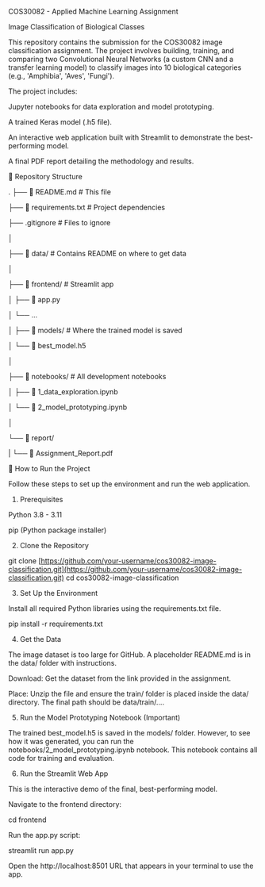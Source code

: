 COS30082 - Applied Machine Learning Assignment

Image Classification of Biological Classes

This repository contains the submission for the COS30082 image classification assignment. The project involves building, training, and comparing two Convolutional Neural Networks (a custom CNN and a transfer learning model) to classify images into 10 biological categories (e.g., 'Amphibia', 'Aves', 'Fungi').

The project includes:

Jupyter notebooks for data exploration and model prototyping.

A trained Keras model (.h5 file).

An interactive web application built with Streamlit to demonstrate the best-performing model.

A final PDF report detailing the methodology and results.

📂 Repository Structure

.
├── 📜 README.md         # This file 

├── 🐍 requirements.txt  # Project dependencies 

├── .gitignore          # Files to ignore 

│

├── 📂 data/            # Contains README on where to get data 

│

├── 📂 frontend/        # Streamlit app 

│   ├── 📄 app.py

│   └── ...

│
├── 📂 models/          # Where the trained model is saved 

│   └── 📄 best_model.h5

│

├── 📂 notebooks/       # All development notebooks 

│   ├── 🧪 1_data_exploration.ipynb

│   └── 🧠 2_model_prototyping.ipynb

│

└── 📂 report/ 

|   └── 📄 Assignment_Report.pdf 


🚀 How to Run the Project

Follow these steps to set up the environment and run the web application.

1. Prerequisites

Python 3.8 - 3.11

pip (Python package installer)

2. Clone the Repository

git clone [https://github.com/your-username/cos30082-image-classification.git](https://github.com/your-username/cos30082-image-classification.git)
cd cos30082-image-classification


3. Set Up the Environment

Install all required Python libraries using the requirements.txt file.

pip install -r requirements.txt


4. Get the Data

The image dataset is too large for GitHub. A placeholder README.md is in the data/ folder with instructions.

Download: Get the dataset from the link provided in the assignment.

Place: Unzip the file and ensure the train/ folder is placed inside the data/ directory. The final path should be data/train/....

5. Run the Model Prototyping Notebook (Important)

The trained best_model.h5 is saved in the models/ folder. However, to see how it was generated, you can run the notebooks/2_model_prototyping.ipynb notebook. This notebook contains all code for training and evaluation.

6. Run the Streamlit Web App

This is the interactive demo of the final, best-performing model.

Navigate to the frontend directory:

cd frontend


Run the app.py script:

streamlit run app.py


Open the http://localhost:8501 URL that appears in your terminal to use the app.
